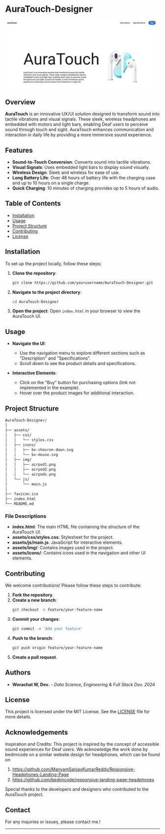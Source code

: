 # AuraTouch-Designer

![AuraTouch Logo](Screenshot.png)

## Overview

**AuraTouch** is an innovative UX/UI solution designed to transform sound into tactile vibrations and visual signals. These sleek, wireless headphones are embedded with motors and light bars, enabling Deaf users to perceive sound through touch and sight. AuraTouch enhances communication and interaction in daily life by providing a more immersive sound experience.

## Features

- **Sound-to-Touch Conversion**: Converts sound into tactile vibrations.
- **Visual Signals**: Uses embedded light bars to display sound visually.
- **Wireless Design**: Sleek and wireless for ease of use.
- **Long Battery Life**: Over 48 hours of battery life with the charging case and up to 10 hours on a single charge.
- **Quick Charging**: 10 minutes of charging provides up to 5 hours of audio.

## Table of Contents

- [Installation](#installation)
- [Usage](#usage)
- [Project Structure](#project-structure)
- [Contributing](#contributing)
- [License](#license)

## Installation

To set up the project locally, follow these steps:

1. **Clone the repository**:
   ```sh
   git clone https://github.com/yourusername/AuraTouch-Designer.git
   
2. **Navigate to the project directory**:
   ```sh
   cd AuraTouch-Designer
   ```
3. **Open the project**:
   Open `index.html` in your browser to view the AuraTouch UI.

## Usage

- **Navigate the UI**: 
  - Use the navigation menu to explore different sections such as "Description" and "Specifications".
  - Scroll down to see the product details and specifications.

- **Interactive Elements**: 
  - Click on the "Buy" button for purchasing options (link not implemented in the example).
  - Hover over the product images for additional interaction.

## Project Structure

```
AuraTouch-Designer/
│
├── assets/
│   ├── css/
│   │   └── styles.css
│   ├── icons/
│   │   ├── bx-chevron-down.svg
│   │   └── bx-mouse.svg
│   ├── img/
│   │   ├── airpod1.png
│   │   ├── airpod2.png
│   │   └── airpods.png
│   └── js/
│       └── main.js
│
├── favicon.ico
├── index.html
└── README.md
```

### File Descriptions

- **index.html**: The main HTML file containing the structure of the AuraTouch UI.
- **assets/css/styles.css**: Stylesheet for the project.
- **assets/js/main.js**: JavaScript for interactive elements.
- **assets/img/**: Contains images used in the project.
- **assets/icons/**: Contains icons used in the navigation and other UI elements.

## Contributing

We welcome contributions! Please follow these steps to contribute:

1. **Fork the repository**.
2. **Create a new branch**:
   ```sh
   git checkout -b feature/your-feature-name
   ```
3. **Commit your changes**:
   ```sh
   git commit -m 'Add your feature'
   ```
4. **Push to the branch**:
   ```sh
   git push origin feature/your-feature-name
   ```
5. **Create a pull request**.

## Authors

- **Worachat W, Dev.** - *Data Science, Engineering & Full Stack Dev. 2024*

## License

This project is licensed under the MIT License. See the [LICENSE](LICENSE) file for more details.


## Acknowledgements

Inspiration and Credits: This project is inspired by the concept of accessible sound experiences for Deaf users. We acknowledge the work done by bedimcode on a similar website design for headphones, which can be found on 

1. https://github.com/ManyamSanjayKumarReddy/Responsive-Headphones-Landing-Page 
2. https://github.com/bedimcode/responsive-landing-page-headphones

Special thanks to the developers and designers who contributed to the AuraTouch project.

## Contact

For any inquiries or issues, please contact me.!

---
```

